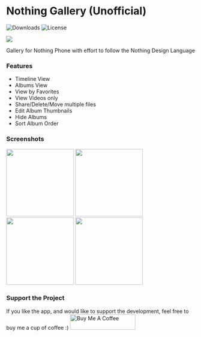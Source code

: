 # Nothing Gallery (Unofficial)
![Downloads](https://img.shields.io/github/downloads/jerichoi224/Nothing-Gallery/total?color=%23247EE0&label=Downloads)
![License](https://img.shields.io/github/license/jerichoi224/Nothing-Gallery?color=%23247EE0)

 <img src="https://raw.githubusercontent.com/jerichoi224/Nothing-Gallery/main/images/feature_art.png">

Gallery for Nothing Phone with effort to follow the Nothing Design Language

### Features
- Timeline View
- Albums View
- View by Favorites
- View Videos only
- Share/Delete/Move multiple files
- Edit Album Thumbnails
- Hide Albums
- Sort Album Order

### Screenshots
<p float="left">
    <img src="https://raw.githubusercontent.com/jerichoi224/Nothing-Gallery/main/images/albums_page.png" width="180">
    <img src="https://raw.githubusercontent.com/jerichoi224/Nothing-Gallery/main/images/timeline_page.png" width="180">
    <img src="https://raw.githubusercontent.com/jerichoi224/Nothing-Gallery/main/images/grid_page.png" width="180">
    <img src="https://raw.githubusercontent.com/jerichoi224/Nothing-Gallery/main/images/move_feature.png" width="180">
</p>

### Support the Project
If you like the app, and would like to support the development, feel free to buy me a cup of coffee :) 
<a href="https://www.buymeacoffee.com/jerichoi224" target="_blank"><img src="https://cdn.buymeacoffee.com/buttons/default-orange.png" alt="Buy Me A Coffee" height="41" width="174"></a>
